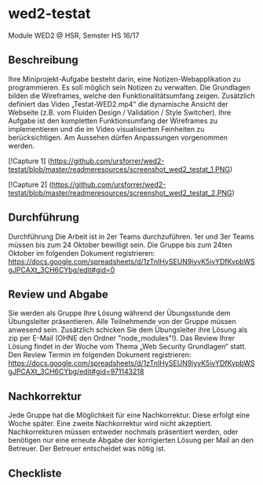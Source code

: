 # wed2-testat
Module WED2 @ HSR, Semster HS 16/17

## Beschreibung
Ihre Miniprojekt-Aufgabe besteht darin, eine Notizen-Webapplikation zu programmieren. Es soll
möglich sein Notizen zu verwalten.
Die Grundlagen bilden die Wireframes, welche den Funktionalitätsumfang zeigen. Zusätzlich
definiert das Video „Testat-WED2.mp4“ die dynamische Ansicht der Webseite (z.B. vom Fluiden
Design / Validation / Style Switcher).
Ihre Aufgabe ist den kompletten Funktionsumfang der Wireframes zu implementieren und die
im Video visualisierten Feinheiten zu berücksichtigen.
Am Aussehen dürfen Anpassungen vorgenommen werden.

[!Capture 1]
(https://github.com/ursforrer/wed2-testat/blob/master/readmeresources/screenshot_wed2_testat_1.PNG)

[!Capture 2]
(https://github.com/ursforrer/wed2-testat/blob/master/readmeresources/screenshot_wed2_testat_2.PNG)

## Durchführung
Durchführung
Die Arbeit ist in 2er Teams durchzuführen.
1er und 3er Teams müssen bis zum 24 Oktober bewilligt sein.
Die Gruppe bis zum 24ten Oktober im folgenden Dokument registrieren:
https://docs.google.com/spreadsheets/d/1zTnIHySEUN9iyvK5ivYDfKvpbWSgJPCAXt_3CH6CYbg/edit#gid=0

## Review und Abgabe
Sie werden als Gruppe Ihre Lösung während der Übungsstunde dem Übungsleiter
präsentieren. Alle Teilnehmende von der Gruppe müssen anwesend sein.
Zusätzlich schicken Sie dem Übungsleiter ihre Lösung als zip per E-Mail (OHNE den Ordner
"node_modules"!).
Das Review Ihrer Lösung findet in der Woche vom Thema „Web Security Grundlagen“ statt.
Den Review Termin im folgenden Dokument registrieren:
https://docs.google.com/spreadsheets/d/1zTnIHySEUN9iyvK5ivYDfKvpbWSgJPCAXt_3CH6CYbg/edit#gid=971143218

## Nachkorrektur
Jede Gruppe hat die Möglichkeit für eine Nachkorrektur. Diese erfolgt eine Woche später. Eine
zweite Nachkorrektur wird nicht akzeptiert.
Nachkorrekturen müssen entweder nochmals präsentiert werden, oder benötigen nur eine
erneute Abgabe der korrigierten Lösung per Mail an den Betreuer. Der Betreuer entscheidet
was nötig ist.

## Checkliste

